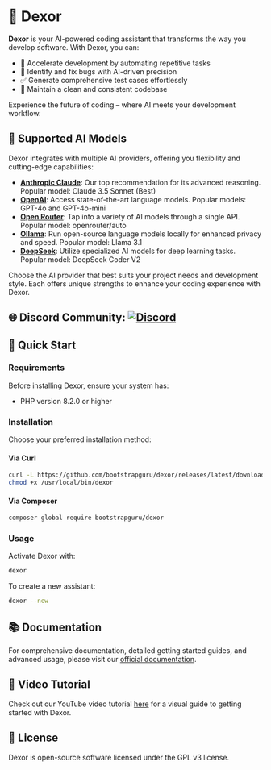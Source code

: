 # 🤖 Dexor

**Dexor** is your AI-powered coding assistant that transforms the way you develop software. With Dexor, you can:

- 🚀 Accelerate development by automating repetitive tasks
- 🐛 Identify and fix bugs with AI-driven precision
- ✅ Generate comprehensive test cases effortlessly
- 🧹 Maintain a clean and consistent codebase

Experience the future of coding – where AI meets your development workflow.

## 🧠 Supported AI Models

Dexor integrates with multiple AI providers, offering you flexibility and cutting-edge capabilities:

- **[Anthropic Claude](https://docs.anthropic.com/en/docs/about-claude/models)**: Our top recommendation for its advanced reasoning. Popular model: Claude 3.5 Sonnet (Best)
- **[OpenAI](https://platform.openai.com/docs/models)**: Access state-of-the-art language models. Popular models: GPT-4o and GPT-4o-mini
- **[Open Router](https://openrouter.ai/models)**: Tap into a variety of AI models through a single API. Popular model: openrouter/auto
- **[Ollama](https://ollama.com)**: Run open-source language models locally for enhanced privacy and speed. Popular model: Llama 3.1
- **[DeepSeek](https://platform.deepseek.com/api-docs/pricing)**: Utilize specialized AI models for deep learning tasks. Popular model: DeepSeek Coder V2

Choose the AI provider that best suits your project needs and development style. Each offers unique strengths to enhance your coding experience with Dexor.

## 🌐 Discord Community: [![Discord](https://img.shields.io/discord/YOUR_DISCORD_SERVER_ID?color=7289da&label=Discord&logo=discord&logoColor=ffffff)](https://discord.gg/DRzG5a3u4x)


## 🚀 Quick Start

### Requirements

Before installing Dexor, ensure your system has:
- PHP version 8.2.0 or higher

### Installation

Choose your preferred installation method:

#### Via Curl

```sh
curl -L https://github.com/bootstrapguru/dexor/releases/latest/download/dexor -o /usr/local/bin/dexor
chmod +x /usr/local/bin/dexor
```

#### Via Composer

```sh
composer global require bootstrapguru/dexor
```

### Usage

Activate Dexor with:

```sh
dexor
```

To create a new assistant:

```sh
dexor --new
```

## 📚 Documentation

For comprehensive documentation, detailed getting started guides, and advanced usage, please visit our [official documentation](https://docs.dexors.dev/).

## 🎥 Video Tutorial

Check out our YouTube video tutorial [here](https://youtu.be/oLmbafcHCKg) for a visual guide to getting started with Dexor.


## 📄 License

Dexor is open-source software licensed under the GPL v3 license.
